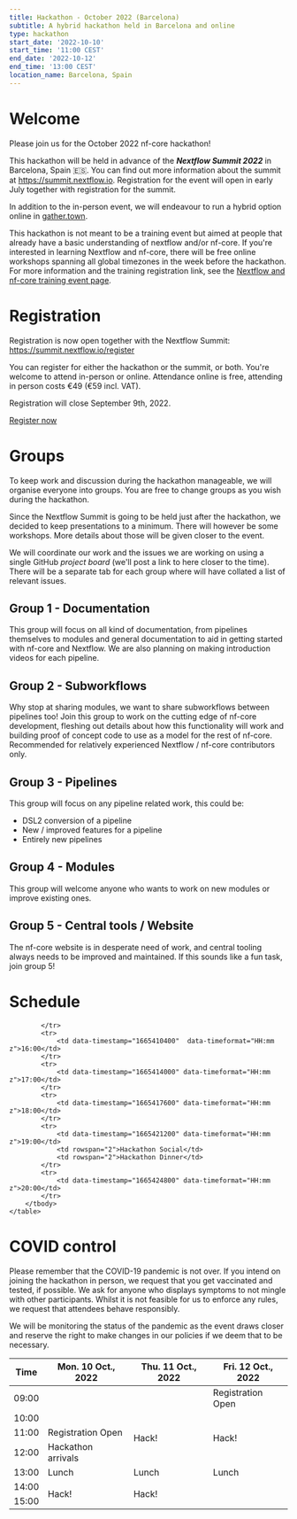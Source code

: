 ```yaml
---
title: Hackathon - October 2022 (Barcelona)
subtitle: A hybrid hackathon held in Barcelona and online
type: hackathon
start_date: '2022-10-10'
start_time: '11:00 CEST'
end_date: '2022-10-12'
end_time: '13:00 CEST'
location_name: Barcelona, Spain
---
```


# Welcome

Please join us for the October 2022 nf-core hackathon!

This hackathon will be held in advance of the _**Nextflow Summit 2022**_ in Barcelona, Spain 🇪🇸. You can find out more information about the summit at <https://summit.nextflow.io>. Registration for the event will open in early July together with registration for the summit.

In addition to the in-person event, we will endeavour to run a hybrid option online in [gather.town](https://gather.town/).

This hackathon is not meant to be a training event but aimed at people that already have a basic understanding of nextflow and/or nf-core. If you're interested in learning Nextflow and nf-core, there will be free online workshops spanning all global timezones in the week before the hackathon. For more information and the training registration link, see the [Nextflow and nf-core training event page](https://nf-co.re/events/2022/training-october-2022).

# Registration

Registration is now open together with the Nextflow Summit: <https://summit.nextflow.io/register>

You can register for either the hackathon or the summit, or both. You're welcome to attend in-person or online.
Attendance online is free, attending in person costs €49 (€59 incl. VAT).

Registration will close September 9th, 2022.

<a class="btn btn-success btn-lg" href="https://summit.nextflow.io/register/">Register now</a>

# Groups

To keep work and discussion during the hackathon manageable, we will organise everyone into groups.
You are free to change groups as you wish during the hackathon.

Since the Nextflow Summit is going to be held just after the hackathon, we decided to keep presentations to a minimum. There will however be some workshops. More details about those will be given closer to the event.

We will coordinate our work and the issues we are working on using a single GitHub _project board_ (we'll post a link to here closer to the time). There will be a separate tab for each group where will have collated a list of relevant issues.

## Group 1 - Documentation

This group will focus on all kind of documentation, from pipelines themselves to modules and general documentation to aid in getting started with nf-core and Nextflow. We are also planning on making introduction videos for each pipeline.

## Group 2 - Subworkflows

Why stop at sharing modules, we want to share subworkflows between pipelines too! Join this group to work on the cutting edge of nf-core development, fleshing out details about how this functionality will work and building proof of concept code to use as a model for the rest of nf-core. Recommended for relatively experienced Nextflow / nf-core contributors only.

## Group 3 - Pipelines

This group will focus on any pipeline related work, this could be:

- DSL2 conversion of a pipeline
- New / improved features for a pipeline
- Entirely new pipelines

## Group 4 - Modules

This group will welcome anyone who wants to work on new modules or improve existing ones.

## Group 5 - Central tools / Website

The nf-core website is in desperate need of work, and central tooling always needs to be improved and maintained. If this sounds like a fun task, join group 5!

# Schedule

<div class="table-responsive">
    <table class="table table-hover table-sm table-bordered">
        <thead>
            <tr>
                <th>Time</th>
                <th>Mon. 10 Oct., 2022</th>
                <th>Thu. 11 Oct., 2022</th>
                <th>Fri. 12 Oct., 2022</th>
            </tr>
        </thead>
        <tbody>
            <tr>
                <td data-timestamp="1665385200" data-timeformat="HH:mm z">09:00</td>
                <td rowspan="2"Organisers Kickoff</td>
                <td Registration Open</td>
                <td>Registration Open</td>
            </tr>
            <tr>
                <td data-timestamp="1665388800" data-timeformat="HH:mm z">10:00</td>
                <td rowspan="3">Hack!</td>
                <td rowspan="3">Hack!</td>
            </tr>
            <tr>
                <td data-timestamp="1665392400" data-timeformat="HH:mm z">11:00</td>
                <td>Registration Open</td>
            </tr>
            <tr>
                <td data-timestamp="1665396000" data-timeformat="HH:mm z">12:00</td>
                <td rowspan="1">Hackathon arrivals</td>
            </tr>
            <tr>
                <td data-timestamp="1665399600" data-timeformat="HH:mm z">13:00</td>
                <td rowspan="1">Lunch</td>
                <td rowspan="1">Lunch</td>
                <td rowspan="1">Lunch</td>
            </tr>
            <tr>
                <td data-timestamp="1665403200" data-timeformat="HH:mm z">14:00</td>
                <td rowspan="5">Hack!</td>
                <td rowspan="5">Hack!</td>
                <td rowspan="7"></td>
            </tr>
            <tr>
                <td data-timestamp="1665406800" data-timeformat="HH:mm z">15:00</td>

            </tr>
            <tr>
                <td data-timestamp="1665410400"  data-timeformat="HH:mm z">16:00</td>
            </tr>
            <tr>
                <td data-timestamp="1665414000" data-timeformat="HH:mm z">17:00</td>
            </tr>
            <tr>
                <td data-timestamp="1665417600" data-timeformat="HH:mm z">18:00</td>
            </tr>
            <tr>
                <td data-timestamp="1665421200" data-timeformat="HH:mm z">19:00</td>
                <td rowspan="2">Hackathon Social</td>
                <td rowspan="2">Hackathon Dinner</td>
            </tr>
            <tr>
                <td data-timestamp="1665424800" data-timeformat="HH:mm z">20:00</td>
            </tr>
        </tbody>
    </table>

</div>

# COVID control

Please remember that the COVID-19 pandemic is not over.
If you intend on joining the hackathon in person, we request that you get vaccinated and tested, if possible. We ask for anyone who displays symptoms to not mingle with other participants. Whilst it is not feasible for us to enforce any rules, we request that attendees behave responsibly.

We will be monitoring the status of the pandemic as the event draws closer and reserve the right to make changes in our policies if we deem that to be necessary.
